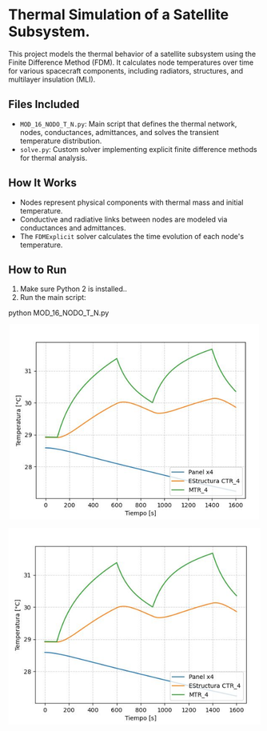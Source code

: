 # Thermal Simulation of a Satellite Subsystem.

This project models the thermal behavior of a satellite subsystem using the Finite Difference Method (FDM). It calculates node temperatures over time for various spacecraft components, including radiators, structures, and multilayer insulation (MLI).

## Files Included

- `MOD_16_NODO_T_N.py`: Main script that defines the thermal network, nodes, conductances, admittances, and solves the transient temperature distribution.
- `solve.py`: Custom solver implementing explicit finite difference methods for thermal analysis.

## How It Works

- Nodes represent physical components with thermal mass and initial temperature.
- Conductive and radiative links between nodes are modeled via conductances and admittances.
- The `FDMExplicit` solver calculates the time evolution of each node's temperature.

## How to Run

1. Make sure Python 2 is installed..
2. Run the main script:



python MOD_16_NODO_T_N.py


<p align="center">
  <img src="Captura.JPG" alt="Captura.JPG" width="500">
</p>

![Captura de pantalla](Captura.JPG)



